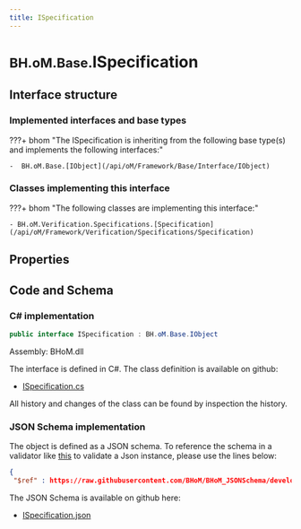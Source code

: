 ```yaml
---
title: ISpecification
---
```


# <small>BH.oM.Base.</small>**ISpecification**



## Interface structure

### Implemented interfaces and base types

???+ bhom "The ISpecification is inheriting from the following base type(s) and implements the following interfaces:"

    -  BH.oM.Base.[IObject](/api/oM/Framework/Base/Interface/IObject)


### Classes implementing this interface

???+ bhom "The following classes are implementing this interface:"

    - BH.oM.Verification.Specifications.[Specification](/api/oM/Framework/Verification/Specifications/Specification)


## Properties

## Code and Schema

### C# implementation

``` C# title="C#"
public interface ISpecification : BH.oM.Base.IObject
```

Assembly: BHoM.dll

The interface is defined in C#. The class definition is available on github:

- [ISpecification.cs](https://github.com/BHoM/BHoM/blob/develop/BHoM/Interface\ISpecification.cs)

All history and changes of the class can be found by inspection the history.
### JSON Schema implementation

The object is defined as a JSON schema. To reference the schema in a validator like [this](https://www.jsonschemavalidator.net/) to validate a Json instance, please use the lines below:

``` json title="JSON Schema"
{
 "$ref" : https://raw.githubusercontent.com/BHoM/BHoM_JSONSchema/develop/BHoM/ISpecification.json}
```

The JSON Schema is available on github here:

- [ISpecification.json](https://github.com/BHoM/BHoM_JSONSchema/blob/develop/BHoM/ISpecification.json)
